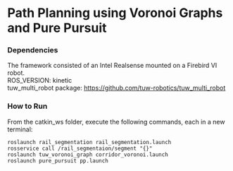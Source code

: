 # Path Planning using Voronoi Graphs and Pure Pursuit

### Dependencies
The framework consisted of an Intel Realsense mounted on a Firebird VI robot. <br>
ROS_VERSION: kinetic <br>
tuw_multi_robot package: https://github.com/tuw-robotics/tuw_multi_robot <br>

### How to Run
From the catkin_ws folder, execute the following commands, each in a new terminal:
```linux
roslaunch rail_segmentation rail_segmentation.launch
rosservice call /rail_segmentaion/segment "{}"
roslaunch tuw_voronoi_graph corridor_voronoi.launch
roslaunch pure_pursuit pp.launch
```
